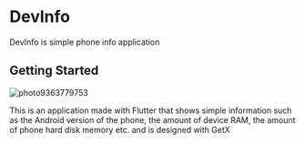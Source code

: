 # DevInfo
DevInfo is simple phone info application

## Getting Started
![photo9363779753](https://github.com/AmirrezaKhezerlou/flutter_device_info/assets/45494511/31e6c621-fce2-4365-ba21-1487c245f7aa)

This is an application made with Flutter that shows simple information such as the Android version of the phone, the amount of device RAM, the amount of phone hard disk memory etc. and is designed with GetX
